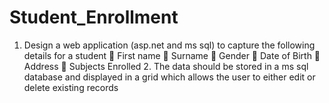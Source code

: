 # Student_Enrollment
1. Design a web application (asp.net and ms sql) to capture the following details for a student  First name  Surname  Gender  Date of Birth  Address  Subjects Enrolled 2. The data should be stored in a ms sql database and displayed in a grid which allows the user to either edit or delete existing records
